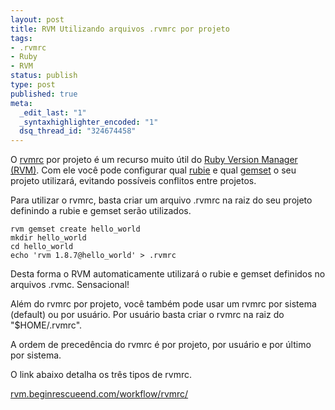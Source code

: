 ```yaml
--- 
layout: post
title: RVM Utilizando arquivos .rvmrc por projeto
tags: 
- .rvmrc
- Ruby
- RVM
status: publish
type: post
published: true
meta: 
  _edit_last: "1"
  _syntaxhighlighter_encoded: "1"
  dsq_thread_id: "324674458"
---
```

O [rvmrc](https://rvm.beginrescueend.com/workflow/rvmrc#project) por projeto é um recurso muito útil do [Ruby Version Manager (RVM)](https://rvm.beginrescueend.com). Com ele você pode configurar qual [rubie](https://rvm.beginrescueend.com/rubies) e qual [gemset](https://rvm.beginrescueend.com/gemsets/) o seu projeto utilizará, evitando possíveis conflitos entre projetos.
<!--more-->

Para utilizar o rvmrc, basta criar um arquivo .rvmrc na raiz do seu projeto definindo a rubie e gemset serão utilizados.

    rvm gemset create hello_world
    mkdir hello_world
    cd hello_world
    echo 'rvm 1.8.7@hello_world' > .rvmrc

Desta forma o RVM automaticamente utilizará o rubie e gemset definidos no arquivos .rvmc. Sensacional!

Além do rvmrc por projeto, você também pode usar um rvmrc por sistema (default) ou por usuário. Por usuário basta criar o rvmrc na raiz do "$HOME/.rvmrc".

A ordem de precedência do rvmrc é por projeto, por usuário e por último por sistema.

O link abaixo detalha os três tipos de rvmrc.

[rvm.beginrescueend.com/workflow/rvmrc/](https://rvm.beginrescueend.com/workflow/rvmrc)
